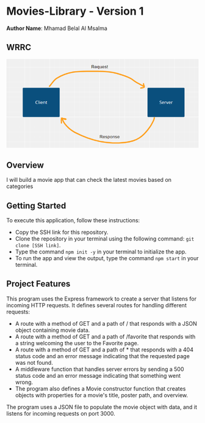 # Movies-Library - Version 1

**Author Name**: Mhamad Belal Al Msalma

## WRRC

![web request response cycle](./assets//WRRC.PNG)

## Overview
I will build a movie app that can check the latest movies based on categories


## Getting Started
To execute this application, follow these instructions:

* Copy the SSH link for this repository.
* Clone the repository in your terminal using the following command: `git clone [SSH link]`.
* Type the command `npm init -y` in your terminal to initialize the app.
* To run the app and view the output, type the command `npm start` in your terminal.

## Project Features
This program uses the Express framework to create a server that listens for incoming HTTP requests. It defines several routes for handling different requests:

* A route with a method of GET and a path of / that responds with a JSON object containing movie data.
* A route with a method of GET and a path of /favorite that responds with a string welcoming the user to the Favorite page.
* A route with a method of GET and a path of * that responds with a 404 status code and an error message indicating that the requested page was not found.
* A middleware function that handles server errors by sending a 500 status code and an error message indicating that something went wrong.
* The program also defines a Movie constructor function that creates objects with properties for a movie's title, poster path, and overview.

The program uses a JSON file to populate the movie object with data, and it listens for incoming requests on port 3000.